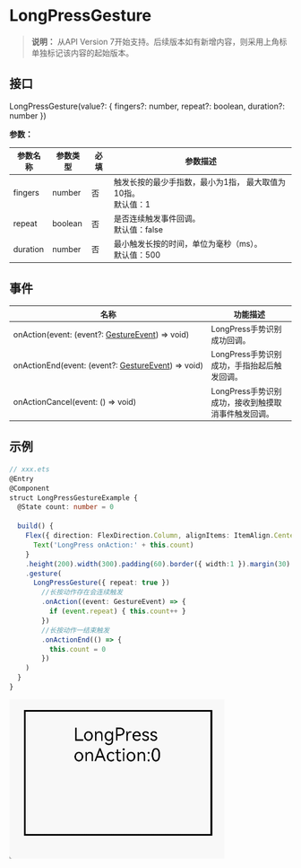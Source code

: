# LongPressGesture

>  **说明：**
>  从API Version 7开始支持。后续版本如有新增内容，则采用上角标单独标记该内容的起始版本。


## 接口

LongPressGesture(value?: { fingers?: number, repeat?: boolean, duration?: number })

**参数：**

| 参数名称 | 参数类型 | 必填 | 参数描述                                                     |
| -------- | -------- | ---- | ------------------------------------------------------------ |
| fingers  | number   | 否   | 触发长按的最少手指数，最小为1指，&nbsp;最大取值为10指。<br/>默认值：1 |
| repeat   | boolean  | 否   | 是否连续触发事件回调。<br/>默认值：false                     |
| duration | number   | 否   | 最小触发长按的时间，单位为毫秒（ms）。<br/>默认值：500       |

## 事件

| 名称                                                         | 功能描述                                            |
| ------------------------------------------------------------ | --------------------------------------------------- |
| onAction(event:&nbsp;(event?:&nbsp;[GestureEvent](ts-gesture-settings.md))&nbsp;=&gt;&nbsp;void) | LongPress手势识别成功回调。                         |
| onActionEnd(event:&nbsp;(event?:&nbsp;[GestureEvent](ts-gesture-settings.md))&nbsp;=&gt;&nbsp;void) | LongPress手势识别成功，手指抬起后触发回调。         |
| onActionCancel(event:&nbsp;()&nbsp;=&gt;&nbsp;void)          | LongPress手势识别成功，接收到触摸取消事件触发回调。 |


## 示例

```ts
// xxx.ets
@Entry
@Component
struct LongPressGestureExample {
  @State count: number = 0

  build() {
    Flex({ direction: FlexDirection.Column, alignItems: ItemAlign.Center, justifyContent: FlexAlign.SpaceBetween }) {
      Text('LongPress onAction:' + this.count)
    }
    .height(200).width(300).padding(60).border({ width:1 }).margin(30)
    .gesture(
      LongPressGesture({ repeat: true })
        //长按动作存在会连续触发
        .onAction((event: GestureEvent) => {
          if (event.repeat) { this.count++ }
        })
        //长按动作一结束触发
        .onActionEnd(() => {
          this.count = 0
        })
    )
  }
}
```

![zh-cn_image_0000001174264380](figures/zh-cn_image_0000001174264380.gif)

